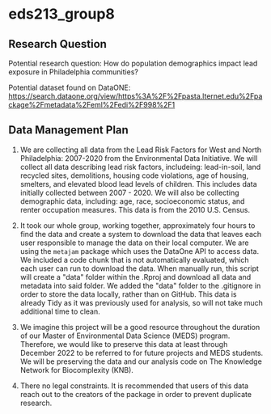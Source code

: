# eds213_group8

## Research Question
Potential research question: How do population demographics impact lead exposure in Philadelphia communities?

Potential dataset found on DataONE: https://search.dataone.org/view/https%3A%2F%2Fpasta.lternet.edu%2Fpackage%2Fmetadata%2Feml%2Fedi%2F998%2F1


## Data Management Plan
1. We are collecting all data from the Lead Risk Factors for West and North Philadelphia: 2007-2020 from the Environmental Data Initiative. We will collect all data describing lead risk factors, includeing: lead-in-soil, land recycled sites, demolitions, housing code violations, age of housing, smelters, and elevated blood lead levels of children. This includes data initially collected between 2007 - 2020. We will also be collecting demographic data, including: age, race, socioeconomic status, and renter occupation measures. This data is from the 2010 U.S. Census. 

2. It took our whole group, working together, approximately four hours to find the data and create a system to download the data that leaves each user responsible to manage the data on their local computer. We are using the `metajam` package which uses the DataOne API to access data. We included a code chunk that is not automatically evaluated, which each user can run to download the data. When manually run, this script will create a "data" folder within the .Rproj and download all data and metadata into said folder. We added the "data" folder to the .gitignore in order to store the data locally, rather than on GitHub. This data is already Tidy as it was previously used for analysis, so will not take much additional time to clean.

3. We imagine this project will be a good resource throughout the duration of our Master of Environmental Data Science (MEDS) program. Therefore, we would like to preserve this data at least through December 2022 to be referred to for future projects and MEDS students. We will be preserving the data and our analysis code on The Knowledge Network for Biocomplexity (KNB).

4. There no legal constraints. It is recommended that users of this data reach out to the creators of the package in order to prevent duplicate research.
